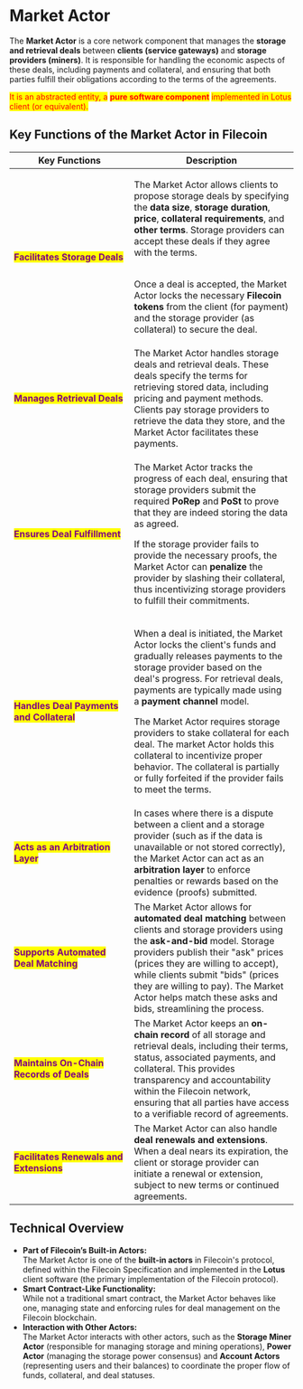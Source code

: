 # Market Actor

The **Market Actor** is a core network component that manages the **storage and retrieval deals** between **clients (service gateways)** and **storage providers (miners)**. It is responsible for handling the economic aspects of these deals, including payments and collateral, and ensuring that both parties fulfill their obligations according to the terms of the agreements.

<mark style="color:red;">It is an abstracted entity, a</mark> <mark style="color:red;">**pure software component**</mark> <mark style="color:red;">implemented in Lotus client (or equivalent).</mark>

## **Key Functions of the Market Actor in Filecoin**

<table data-full-width="false"><thead><tr><th width="197">Key Functions</th><th>Description</th></tr></thead><tbody><tr><td><mark style="color:purple;"><strong>Facilitates Storage Deals</strong></mark></td><td><p>The Market Actor allows clients to propose storage deals by specifying the <strong>data size</strong>, <strong>storage duration</strong>, <strong>price</strong>, <strong>collateral requirements</strong>, and <strong>other terms</strong>. Storage providers can accept these deals if they agree with the terms.</p><p><br>Once a deal is accepted, the Market Actor locks the necessary <strong>Filecoin tokens</strong> from the client (for payment) and the storage provider (as collateral) to secure the deal.</p></td></tr><tr><td><mark style="color:purple;"><strong>Manages Retrieval Deals</strong></mark></td><td>The Market Actor handles storage deals and retrieval deals. These deals specify the terms for retrieving stored data, including pricing and payment methods. Clients pay storage providers to retrieve the data they store, and the Market Actor facilitates these payments.</td></tr><tr><td><mark style="color:purple;"><strong>Ensures Deal Fulfillment</strong></mark></td><td><p>The Market Actor tracks the progress of each deal, ensuring that storage providers submit the required <strong>PoRep</strong> and <strong>PoSt</strong> to prove that they are indeed storing the data as agreed.</p><p>If the storage provider fails to provide the necessary proofs, the Market Actor can <strong>penalize</strong> the provider by slashing their collateral, thus incentivizing storage providers to fulfill their commitments.</p></td></tr><tr><td><mark style="color:purple;"><strong>Handles Deal Payments and Collateral</strong></mark></td><td><p>When a deal is initiated, the Market Actor locks the client's funds and gradually releases payments to the storage provider based on the deal's progress. For retrieval deals, payments are typically made using a <strong>payment channel</strong> model.</p><p>The Market Actor requires storage providers to stake collateral for each deal. The market Actor holds this collateral to incentivize proper behavior. The collateral is partially or fully forfeited if the provider fails to meet the terms.</p></td></tr><tr><td><mark style="color:purple;"><strong>Acts as an Arbitration Layer</strong></mark></td><td>In cases where there is a dispute between a client and a storage provider (such as if the data is unavailable or not stored correctly), the Market Actor can act as an <strong>arbitration layer</strong> to enforce penalties or rewards based on the evidence (proofs) submitted.</td></tr><tr><td><mark style="color:purple;"><strong>Supports Automated Deal Matching</strong></mark></td><td>The Market Actor allows for <strong>automated deal matching</strong> between clients and storage providers using the <strong>ask-and-bid</strong> model. Storage providers publish their "ask" prices (prices they are willing to accept), while clients submit "bids" (prices they are willing to pay). The Market Actor helps match these asks and bids, streamlining the process.</td></tr><tr><td><mark style="color:purple;"><strong>Maintains On-Chain Records of Deals</strong></mark></td><td>The Market Actor keeps an <strong>on-chain record</strong> of all storage and retrieval deals, including their terms, status, associated payments, and collateral. This provides transparency and accountability within the Filecoin network, ensuring that all parties have access to a verifiable record of agreements.</td></tr><tr><td><mark style="color:purple;"><strong>Facilitates Renewals and Extensions</strong></mark></td><td>The Market Actor can also handle <strong>deal renewals and extensions</strong>. When a deal nears its expiration, the client or storage provider can initiate a renewal or extension, subject to new terms or continued agreements.</td></tr></tbody></table>

## **Technical Overview**

* **Part of Filecoin’s Built-in Actors:**\
  The Market Actor is one of the **built-in actors** in Filecoin's protocol, defined within the Filecoin Specification and implemented in the **Lotus** client software (the primary implementation of the Filecoin protocol).
* **Smart Contract-Like Functionality:**\
  While not a traditional smart contract, the Market Actor behaves like one, managing state and enforcing rules for deal management on the Filecoin blockchain.
* **Interaction with Other Actors:**\
  The Market Actor interacts with other actors, such as the **Storage Miner Actor** (responsible for managing storage and mining operations), **Power Actor** (managing the storage power consensus) and **Account Actors** (representing users and their balances) to coordinate the proper flow of funds, collateral, and deal statuses.

